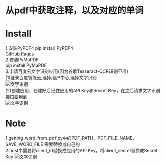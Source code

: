 # 从pdf中获取注释，以及对应的单词
# Install
1.安装PyPDF4
pip install PyPDF4  
[GitHub Pages](https://pages.github.com/)  
2.安装PyMuPDF  
pip install PyMuPDF  
3.申请百度云文字识别应用(因为谷歌Tesseract-OCR识别不准)  
(1)登录百度智能云,选择用户中心,选择文字识别   
![文字识别](https://github.com/xiaobailearn/extract_annotation_from_pdf/blob/main/%E6%96%87%E5%AD%97%E8%AF%86%E5%88%AB.png)  
(2)创建应用，创建好后记住应用的API Key和Secret Key，在之后请求文字识别接口要用到  
![文字识别](https://github.com/xiaobailearn/extract_annotation_from_pdf/blob/main/%E4%BF%AE%E6%94%B9id.png)

# Note
1.getting_word_from_pdf.py中的PDF_PATH、PDF_FILE_NAME、SAVE_WORD_FILE 需要替换成自己的  
2.host中需要将client_id替换成应用的API Key，将client_secret替换成Secret Key
![文字识别](https://github.com/xiaobailearn/extract_annotation_from_pdf/blob/main/%E8%B7%AF%E5%BE%84.png)
